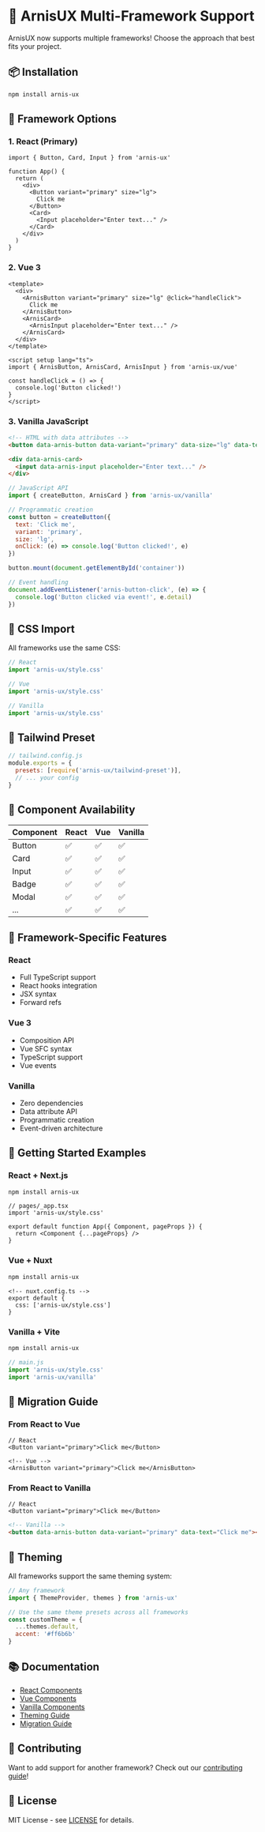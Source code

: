# 🚀 ArnisUX Multi-Framework Support

ArnisUX now supports multiple frameworks! Choose the approach that best fits your project.

## 📦 Installation

```bash
npm install arnis-ux
```

## 🎯 Framework Options

### 1. **React (Primary)**
```tsx
import { Button, Card, Input } from 'arnis-ux'

function App() {
  return (
    <div>
      <Button variant="primary" size="lg">
        Click me
      </Button>
      <Card>
        <Input placeholder="Enter text..." />
      </Card>
    </div>
  )
}
```

### 2. **Vue 3**
```vue
<template>
  <div>
    <ArnisButton variant="primary" size="lg" @click="handleClick">
      Click me
    </ArnisButton>
    <ArnisCard>
      <ArnisInput placeholder="Enter text..." />
    </ArnisCard>
  </div>
</template>

<script setup lang="ts">
import { ArnisButton, ArnisCard, ArnisInput } from 'arnis-ux/vue'

const handleClick = () => {
  console.log('Button clicked!')
}
</script>
```

### 3. **Vanilla JavaScript**
```html
<!-- HTML with data attributes -->
<button data-arnis-button data-variant="primary" data-size="lg" data-text="Click me"></button>

<div data-arnis-card>
  <input data-arnis-input placeholder="Enter text..." />
</div>
```

```javascript
// JavaScript API
import { createButton, ArnisCard } from 'arnis-ux/vanilla'

// Programmatic creation
const button = createButton({
  text: 'Click me',
  variant: 'primary',
  size: 'lg',
  onClick: (e) => console.log('Button clicked!', e)
})

button.mount(document.getElementById('container'))

// Event handling
document.addEventListener('arnis-button-click', (e) => {
  console.log('Button clicked via event!', e.detail)
})
```

## 🎨 CSS Import

All frameworks use the same CSS:

```javascript
// React
import 'arnis-ux/style.css'

// Vue
import 'arnis-ux/style.css'

// Vanilla
import 'arnis-ux/style.css'
```

## 🔧 Tailwind Preset

```javascript
// tailwind.config.js
module.exports = {
  presets: [require('arnis-ux/tailwind-preset')],
  // ... your config
}
```

## 📱 Component Availability

| Component | React | Vue | Vanilla |
|-----------|-------|-----|---------|
| Button    | ✅    | ✅  | ✅      |
| Card      | ✅    | ✅  | ✅      |
| Input     | ✅    | ✅  | ✅      |
| Badge     | ✅    | ✅  | ✅      |
| Modal     | ✅    | ✅  | ✅      |
| ...       | ✅    | ✅  | ✅      |

## 🎯 Framework-Specific Features

### **React**
- Full TypeScript support
- React hooks integration
- JSX syntax
- Forward refs

### **Vue 3**
- Composition API
- Vue SFC syntax
- TypeScript support
- Vue events

### **Vanilla**
- Zero dependencies
- Data attribute API
- Programmatic creation
- Event-driven architecture

## 🚀 Getting Started Examples

### **React + Next.js**
```bash
npm install arnis-ux
```

```tsx
// pages/_app.tsx
import 'arnis-ux/style.css'

export default function App({ Component, pageProps }) {
  return <Component {...pageProps} />
}
```

### **Vue + Nuxt**
```bash
npm install arnis-ux
```

```vue
<!-- nuxt.config.ts -->
export default {
  css: ['arnis-ux/style.css']
}
```

### **Vanilla + Vite**
```bash
npm install arnis-ux
```

```javascript
// main.js
import 'arnis-ux/style.css'
import 'arnis-ux/vanilla'
```

## 🔄 Migration Guide

### **From React to Vue**
```tsx
// React
<Button variant="primary">Click me</Button>
```

```vue
<!-- Vue -->
<ArnisButton variant="primary">Click me</ArnisButton>
```

### **From React to Vanilla**
```tsx
// React
<Button variant="primary">Click me</Button>
```

```html
<!-- Vanilla -->
<button data-arnis-button data-variant="primary" data-text="Click me"></button>
```

## 🎨 Theming

All frameworks support the same theming system:

```javascript
// Any framework
import { ThemeProvider, themes } from 'arnis-ux'

// Use the same theme presets across all frameworks
const customTheme = {
  ...themes.default,
  accent: '#ff6b6b'
}
```

## 📚 Documentation

- [React Components](./docs/react.md)
- [Vue Components](./docs/vue.md)
- [Vanilla Components](./docs/vanilla.md)
- [Theming Guide](./docs/theming.md)
- [Migration Guide](./docs/migration.md)

## 🤝 Contributing

Want to add support for another framework? Check out our [contributing guide](./CONTRIBUTING.md)!

## 📄 License

MIT License - see [LICENSE](./LICENSE) for details.
